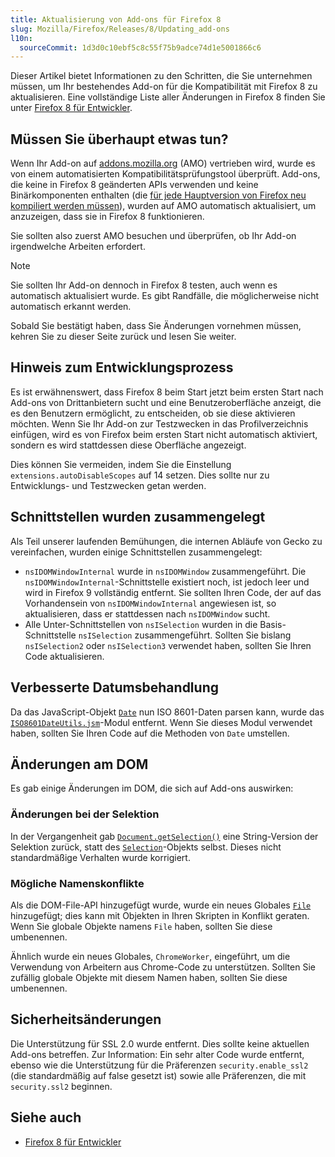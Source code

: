 ```yaml
---
title: Aktualisierung von Add-ons für Firefox 8
slug: Mozilla/Firefox/Releases/8/Updating_add-ons
l10n:
  sourceCommit: 1d3d0c10ebf5c8c55f75b9adce74d1e5001866c6
---
```


Dieser Artikel bietet Informationen zu den Schritten, die Sie unternehmen müssen, um Ihr bestehendes Add-on für die Kompatibilität mit Firefox 8 zu aktualisieren. Eine vollständige Liste aller Änderungen in Firefox 8 finden Sie unter [Firefox 8 für Entwickler](/de/docs/Mozilla/Firefox/Releases/8).

## Müssen Sie überhaupt etwas tun?

Wenn Ihr Add-on auf [addons.mozilla.org](https://addons.mozilla.org/en-US/firefox/) (AMO) vertrieben wird, wurde es von einem automatisierten Kompatibilitätsprüfungstool überprüft. Add-ons, die keine in Firefox 8 geänderten APIs verwenden und keine Binärkomponenten enthalten (die [für jede Hauptversion von Firefox neu kompiliert werden müssen](/de/docs/Mozilla/Developer_guide/Interface_Compatibility#binary_interfaces)), wurden auf AMO automatisch aktualisiert, um anzuzeigen, dass sie in Firefox 8 funktionieren.

Sie sollten also zuerst AMO besuchen und überprüfen, ob Ihr Add-on irgendwelche Arbeiten erfordert.

> [!NOTE]
> Sie sollten Ihr Add-on dennoch in Firefox 8 testen, auch wenn es automatisch aktualisiert wurde. Es gibt Randfälle, die möglicherweise nicht automatisch erkannt werden.

Sobald Sie bestätigt haben, dass Sie Änderungen vornehmen müssen, kehren Sie zu dieser Seite zurück und lesen Sie weiter.

## Hinweis zum Entwicklungsprozess

Es ist erwähnenswert, dass Firefox 8 beim Start jetzt beim ersten Start nach Add-ons von Drittanbietern sucht und eine Benutzeroberfläche anzeigt, die es den Benutzern ermöglicht, zu entscheiden, ob sie diese aktivieren möchten. Wenn Sie Ihr Add-on zur Testzwecken in das Profilverzeichnis einfügen, wird es von Firefox beim ersten Start nicht automatisch aktiviert, sondern es wird stattdessen diese Oberfläche angezeigt.

Dies können Sie vermeiden, indem Sie die Einstellung `extensions.autoDisableScopes` auf 14 setzen. Dies sollte nur zu Entwicklungs- und Testzwecken getan werden.

## Schnittstellen wurden zusammengelegt

Als Teil unserer laufenden Bemühungen, die internen Abläufe von Gecko zu vereinfachen, wurden einige Schnittstellen zusammengelegt:

- `nsIDOMWindowInternal` wurde in `nsIDOMWindow` zusammengeführt. Die `nsIDOMWindowInternal`-Schnittstelle existiert noch, ist jedoch leer und wird in Firefox 9 vollständig entfernt. Sie sollten Ihren Code, der auf das Vorhandensein von `nsIDOMWindowInternal` angewiesen ist, so aktualisieren, dass er stattdessen nach `nsIDOMWindow` sucht.
- Alle Unter-Schnittstellen von `nsISelection` wurden in die Basis-Schnittstelle `nsISelection` zusammengeführt. Sollten Sie bislang `nsISelection2` oder `nsISelection3` verwendet haben, sollten Sie Ihren Code aktualisieren.

## Verbesserte Datumsbehandlung

Da das JavaScript-Objekt [`Date`](/de/docs/Web/JavaScript/Reference/Global_Objects/Date) nun ISO 8601-Daten parsen kann, wurde das [`ISO8601DateUtils.jsm`](/de/docs/JavaScript_code_modules/ISO8601DateUtils.jsm)-Modul entfernt. Wenn Sie dieses Modul verwendet haben, sollten Sie Ihren Code auf die Methoden von `Date` umstellen.

## Änderungen am DOM

Es gab einige Änderungen im DOM, die sich auf Add-ons auswirken:

### Änderungen bei der Selektion

In der Vergangenheit gab [`Document.getSelection()`](/de/docs/Web/API/Document/getSelection) eine String-Version der Selektion zurück, statt des [`Selection`](/de/docs/Web/API/Selection)-Objekts selbst. Dieses nicht standardmäßige Verhalten wurde korrigiert.

### Mögliche Namenskonflikte

Als die DOM-File-API hinzugefügt wurde, wurde ein neues Globales [`File`](/de/docs/Web/API/File) hinzugefügt; dies kann mit Objekten in Ihren Skripten in Konflikt geraten. Wenn Sie globale Objekte namens `File` haben, sollten Sie diese umbenennen.

Ähnlich wurde ein neues Globales, `ChromeWorker`, eingeführt, um die Verwendung von Arbeitern aus Chrome-Code zu unterstützen. Sollten Sie zufällig globale Objekte mit diesem Namen haben, sollten Sie diese umbenennen.

## Sicherheitsänderungen

Die Unterstützung für SSL 2.0 wurde entfernt. Dies sollte keine aktuellen Add-ons betreffen. Zur Information: Ein sehr alter Code wurde entfernt, ebenso wie die Unterstützung für die Präferenzen `security.enable_ssl2` (die standardmäßig auf false gesetzt ist) sowie alle Präferenzen, die mit `security.ssl2` beginnen.

## Siehe auch

- [Firefox 8 für Entwickler](/de/docs/Mozilla/Firefox/Releases/8)

